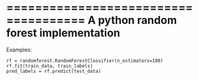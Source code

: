 =====================================
A python random forest implementation
=====================================

Examples:

    rf = randomforest.RandomForestClassifier(n_estimators=100)
    rf.fit(train_data, train_labels)
    pred_labels = rf.predict(test_data)
